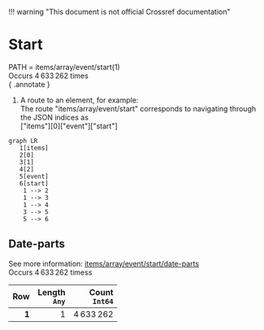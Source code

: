 !!! warning "This document is not official Crossref documentation"
# Start
PATH = items/array/event/start(1)  
Occurs 4 633 262 times  
{ .annotate }

1. A route to an element, for example:  
   The route "items/array/event/start" corresponds to navigating through the JSON indices as  
   ["items"][0]["event"]["start"]  

```mermaid
graph LR
   1[items]
   2[0]
   3[1]
   4[2]
   5[event]
   6[start]
    1 --> 2
    1 --> 3
    1 --> 4
    3 --> 5
    5 --> 6
```


## Date-parts
See more information: [items/array/event/start/date-parts](date-parts/index.md)  
Occurs 4 633 262 timess  

| **Row** | **Length**<br>`Any` | **Count**<br>`Int64` |
|--------:|--------------------:|---------------------:|
| **1**   | 1                   | 4 633 262            |

